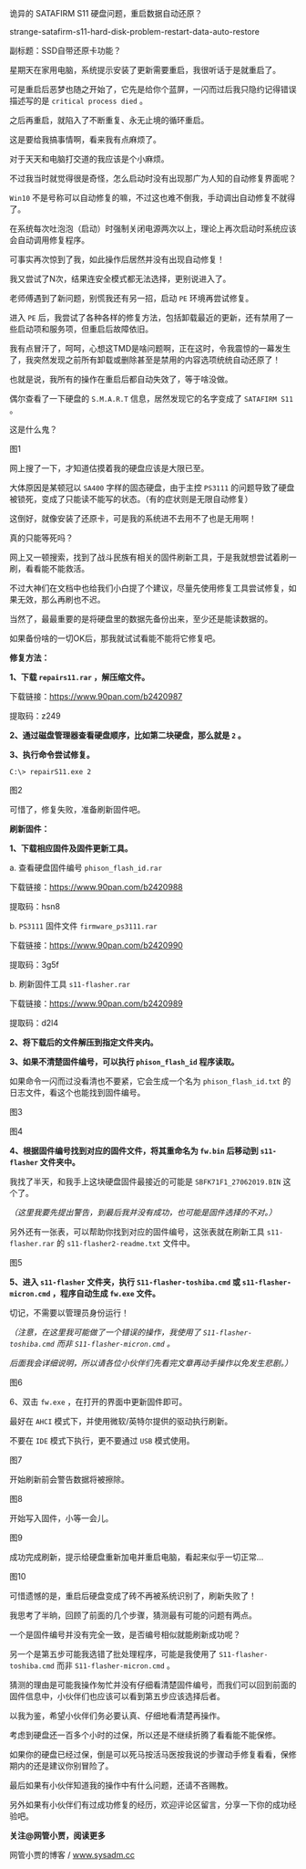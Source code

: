 诡异的 SATAFIRM S11 硬盘问题，重启数据自动还原？

strange-satafirm-s11-hard-disk-problem-restart-data-auto-restore

副标题：SSD自带还原卡功能？



星期天在家用电脑，系统提示安装了更新需要重启，我很听话于是就重启了。

可是重启后恶梦也随之开始了，它先是给你个蓝屏，一闪而过后我只隐约记得错误描述写的是 `critical process died` 。

之后再重启，就陷入了不断重复、永无止境的循环重启。



这是要给我搞事情啊，看来我有点麻烦了。

对于天天和电脑打交道的我应该是个小麻烦。

不过我当时就觉得很是奇怪，怎么启动时没有出现那广为人知的自动修复界面呢？

`Win10` 不是号称可以自动修复的嘛，不过这也难不倒我，手动调出自动修复不就得了。

在系统每次吐泡泡（启动）时强制关闭电源两次以上，理论上再次启动时系统应该会自动调用修复程序。

可事实再次惊到了我，如此操作后居然并没有出现自动修复！

我又尝试了N次，结果连安全模式都无法选择，更别说进入了。



老师傅遇到了新问题，别慌我还有另一招，启动 `PE` 环境再尝试修复。

进入 `PE` 后，我尝试了各种各样的修复方法，包括卸载最近的更新，还有禁用了一些启动项和服务项，但重启后故障依旧。

我有点冒汗了，呵呵，心想这TMD是啥问题啊，正在这时，令我震惊的一幕发生了，我突然发现之前所有卸载或删除甚至是禁用的内容选项统统自动还原了！

也就是说，我所有的操作在重启后都自动失效了，等于啥没做。

偶尔查看了一下硬盘的 `S.M.A.R.T` 信息，居然发现它的名字变成了 `SATAFIRM S11` 。

这是什么鬼？

图1



网上搜了一下，才知道估摸着我的硬盘应该是大限已至。

大体原因是某顿冠以 `SA400` 字样的固态硬盘，由于主控 `PS3111` 的问题导致了硬盘被锁死，变成了只能读不能写的状态。（有的症状则是无限自动修复）

这倒好，就像安装了还原卡，可是我的系统进不去用不了也是无用啊！

真的只能等死吗？



网上又一顿搜索，找到了战斗民族有相关的固件刷新工具，于是我就想尝试着刷一刷，看看能不能救活。

不过大神们在文档中也给我们小白提了个建议，尽量先使用修复工具尝试修复，如果无效，那么再刷也不迟。

当然了，最最重要的是将硬盘里的数据先备份出来，至少还是能读数据的。

如果备份啥的一切OK后，那我就试试看能不能将它修复吧。



**修复方法：**

**1、下载 `repairs11.rar` ，解压缩文件。**

下载链接：https://www.90pan.com/b2420987

提取码：z249



**2、通过磁盘管理器查看硬盘顺序，比如第二块硬盘，那么就是 `2` 。**



**3、执行命令尝试修复。**

```
C:\> repairS11.exe 2
```

图2



可惜了，修复失败，准备刷新固件吧。



**刷新固件：**

**1、下载相应固件及固件更新工具。**

a. 查看硬盘固件编号 `phison_flash_id.rar`

下载链接：https://www.90pan.com/b2420988

提取码：hsn8



b. `PS3111` 固件文件 `firmware_ps3111.rar`

下载链接：https://www.90pan.com/b2420990

提取码：3g5f



b. 刷新固件工具 `s11-flasher.rar`

下载链接：https://www.90pan.com/b2420989

提取码：d2l4



**2、将下载后的文件解压到指定文件夹内。**



**3、如果不清楚固件编号，可以执行 `phison_flash_id` 程序读取。**

如果命令一闪而过没看清也不要紧，它会生成一个名为 `phison_flash_id.txt` 的日志文件，看这个也能找到固件编号。

图3

图4



**4、根据固件编号找到对应的固件文件，将其重命名为 `fw.bin` 后移动到 `s11-flasher` 文件夹中。**

我找了半天，和我手上这块硬盘固件最接近的可能是 `SBFK71F1_27062019.BIN` 这个了。

*（这里我要先提出警告，到最后我并没有成功，也可能是固件选择的不对。）*

另外还有一张表，可以帮助你找到对应的固件编号，这张表就在刷新工具  `s11-flasher.rar` 的 `s11-flasher2-readme.txt`  文件中。

图5



**5、进入 `s11-flasher` 文件夹，执行 `S11-flasher-toshiba.cmd` 或 `s11-flasher-micron.cmd` ，程序自动生成 `fw.exe` 文件。**

切记，不需要以管理员身份运行！

*（注意，在这里我可能做了一个错误的操作，我使用了 `S11-flasher-toshiba.cmd` 而非 `S11-flasher-micron.cmd` 。*

*后面我会详细说明，所以请各位小伙伴们先看完文章再动手操作以免发生悲剧。）*

图6



6、双击 `fw.exe` ，在打开的界面中更新固件即可。

最好在 `AHCI` 模式下，并使用微软/英特尔提供的驱动执行刷新。

不要在 `IDE` 模式下执行，更不要通过 `USB` 模式使用。

图7



开始刷新前会警告数据将被擦除。

图8



开始写入固件，小等一会儿。

图9



成功完成刷新，提示给硬盘重新加电并重启电脑，看起来似乎一切正常...

图10



可惜遗憾的是，重启后硬盘变成了砖不再被系统识别了，刷新失败了！

我思考了半晌，回顾了前面的几个步骤，猜测最有可能的问题有两点。

一个是固件编号并没有完全一致，是否编号相似就能刷新成功呢？

另一个是第五步可能我选错了批处理程序，可能是我使用了 `S11-flasher-toshiba.cmd` 而非 `S11-flasher-micron.cmd` 。

猜测的理由是可能我操作匆忙并没有仔细看清楚固件编号，而我们可以回到前面的固件信息中，小伙伴们也应该可以看到第五步应该选择后者。



以我为鉴，希望小伙伴们务必要认真、仔细地看清楚再操作。

考虑到硬盘还一百多个小时的过保，所以还是不继续折腾了看看能不能保修。

如果你的硬盘已经过保，倒是可以死马按活马医按我说的步骤动手修复看看，保修期内的还是建议你别冒险了。

最后如果有小伙伴知道我的操作中有什么问题，还请不吝赐教。

另外如果有小伙伴们有过成功修复的经历，欢迎评论区留言，分享一下你的成功经验吧。



**关注@网管小贾，阅读更多**

网管小贾的博客 / www.sysadm.cc